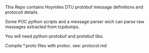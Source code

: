 This Repo contains Hoymiles DTU protobuf message definitions and protocoll details.

Some POC python scripts and a message parser wich can parse raw messages extracted from tcpdumps.

You will need python-protobuf and protobuf libs.

Compile *.proto files with protoc. see: protocol.md